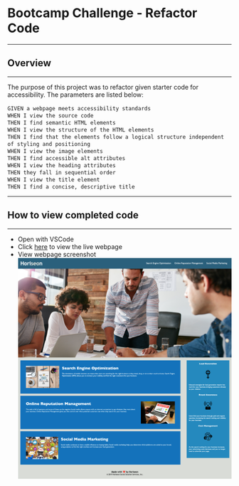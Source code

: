 # Bootcamp Challenge - Refactor Code
---

## Overview
---

The purpose of this project was to refactor given starter code for accessibility. The parameters are listed below:

```
GIVEN a webpage meets accessibility standards
WHEN I view the source code
THEN I find semantic HTML elements
WHEN I view the structure of the HTML elements
THEN I find that the elements follow a logical structure independent of styling and positioning
WHEN I view the image elements
THEN I find accessible alt attributes
WHEN I view the heading attributes
THEN they fall in sequential order
WHEN I view the title element
THEN I find a concise, descriptive title
```
---

## How to view completed code
---

* Open with VSCode
* Click [here](https://ddouglas86.github.io/bootcamp-challenge-1/) to view the live webpage
* View webpage screenshot ![Image](/assets/images/Horiseon-What-We-Do.png)
